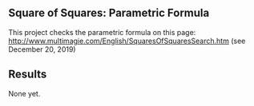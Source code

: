 ## Square of Squares: Parametric Formula

This project checks the parametric formula on this page:
http://www.multimagie.com/English/SquaresOfSquaresSearch.htm (see December 20, 2019)

## Results

None yet.
